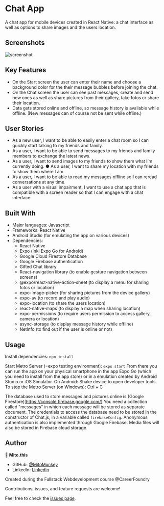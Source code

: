 # Chat App

A chat app for mobile devices created in React Native: a chat interface as well as options to share images and the users location.

## Screenshots


![screenshot](./public/Screenshot.png)

## Key Features
* On the Start screen the user can enter their name and choose a background color for the their message bubbles before joining the chat. 
* On the Chat screen the user can see past messages, create and send new ones as well as share pictures from their gallery, take fotos or share their location.
* Data gets stored online and offline, so message history is available while offline. (New messages can of course not be sent while offline.)

## User Stories 
* As a new user, I want to be able to easily enter a chat room so I can quickly start talking to my friends and family.
* As a user, I want to be able to send messages to my friends and family members to exchange the latest news.
* As a user, I want to send images to my friends to show them what I’m currently doing. ● As a user, I want to share my location with my friends to show them where I am.
* As a user, I want to be able to read my messages offline so I can reread conversations at any time. 
* As a user with a visual impairment, I want to use a chat app that is compatible with a screen reader so that I can engage with a chat interface. 

## Built With
- Major languages: Javascript
- Frameworks: React Native
- Android Studio (for emulating the app on various devices)
- Dependencies:
    * React Native
    * Expo (inkl Expo Go for Android)
    * Google Cloud Firestore Database
    * Google Firebase authentication
    * Gifted Chat library
    * React-navigation library (to enable gesture navigation between screens)
    * @expo/react-native-action-sheet (to display a menu for sharing fotos or location)
    * expo-image-picker (for sharing pictures from the device gallery)
    * expo-av (to record and play audio)
    * expo-location (to share the users location)
    * react-native-maps (to display a map when sharing location)
    * expo-permissions (to require users permission to access gallery, camera or location)
    * async-storage (to display message history while offline)
    * NetInfo (to find out if the user is online or not)

## Usage
Install dependencies: `npm install`

Start Metro Server (=expo testing environment): `expo start` 
From there you can run the app on your physical smartphone in the app Expo Go (which you need to install from the app store) or in a emulation created by Android Studio or iOS Simulator.
On Android: Shake device to open developer tools.
To stop the Metro Server (on Windows): Ctrl + C

The database used to store messages and pictures online is (Google Firestore)[https://console.firebase.google.com/]
You need a collection called "messages" in which each message will be stored as separate document.
The credentials to access the database need to be stored in the constructor of Chat.js, in a variable called `firebaseConfig`.
Anonymous authentication is also implemented through Google Firebase. 
Media files will also be stored in Firebase cloud storage.

## Author
👤 **Mito.this**
- GitHub: [@MitoMonkey](https://github.com/MitoMonkey/)
- LinkedIn: [LinkedIn](https://www.linkedin.com/in/michael-flohrsch%C3%BCtz-8a58321b3/)

Created during the Fullstack Webdevelopment course @CareerFoundry

Contributions, issues, and feature requests are welcome!

Feel free to check the [issues page](../../issues/).